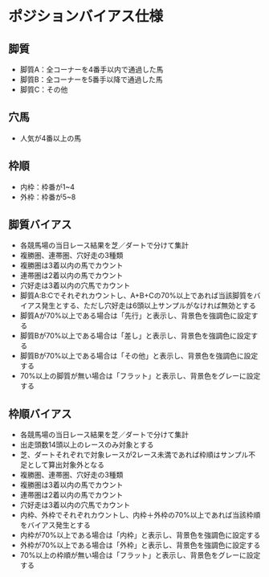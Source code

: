 # ポジションバイアス仕様

## 脚質
- 脚質A：全コーナーを4番手以内で通過した馬
- 脚質B：全コーナーを5番手以降で通過した馬
- 脚質C：その他

## 穴馬
- 人気が4番以上の馬

## 枠順
- 内枠：枠番が1~4
- 外枠：枠番が5~8

## 脚質バイアス
- 各競馬場の当日レース結果を芝／ダートで分けて集計
- 複勝圏、連帯圏、穴好走の3種類
- 複勝圏は3着以内の馬でカウント
- 連帯圏は2着以内の馬でカウント
- 穴好走は3着以内の穴馬でカウント
- 脚質A:B:Cでそれぞれカウントし、A+B+Cの70%以上であれば当該脚質をバイアス発生とする、ただし穴好走は6頭以上サンプルがなければ無効とする
- 脚質Aが70%以上である場合は「先行」と表示し、背景色を強調色に設定する
- 脚質Bが70%以上である場合は「差し」と表示し、背景色を強調色に設定する
- 脚質Bが70%以上である場合は「その他」と表示し、背景色を強調色に設定する
- 70%以上の脚質が無い場合は「フラット」と表示し、背景色をグレーに設定する

## 枠順バイアス
- 各競馬場の当日レース結果を芝／ダートで分けて集計
- 出走頭数14頭以上のレースのみ対象とする
- 芝、ダートそれぞれで対象レースが2レース未満であれば枠順はサンプル不足として算出対象外となる
- 複勝圏、連帯圏、穴好走の3種類
- 複勝圏は3着以内の馬でカウント
- 連帯圏は2着以内の馬でカウント
- 穴好走は3着以内の穴馬でカウント
- 内枠、外枠でそれぞれカウントし、内枠＋外枠の70%以上であれば当該枠順をバイアス発生とする
- 内枠が70%以上である場合は「内枠」と表示し、背景色を強調色に設定する
- 外枠が70%以上である場合は「外枠」と表示し、背景色を強調色に設定する
- 70%以上の枠順が無い場合は「フラット」と表示し、背景色をグレーに設定する
